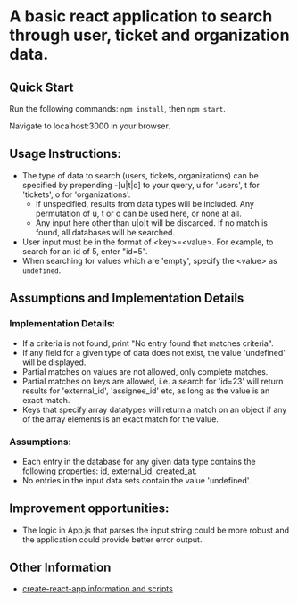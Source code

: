 # A basic react application to search through user, ticket and organization data. 

## Quick Start

Run the following commands: `npm install`, then `npm start`. 

Navigate to localhost:3000 in your browser.  

## Usage Instructions:

- The type of data to search (users, tickets, organizations) can be specified by prepending -[u|t|o] to your query, u for 'users', t for 'tickets', o for 'organizations'. 
    - If unspecified, results from data types will be included. Any permutation of u, t or o can be used here, or none at all. 
    - Any input here other than u|o|t will be discarded. If no match is found, all databases will be searched. 
- User input must be in the format of &lt;key&gt;=&lt;value&gt;. For example, to search for an id of 5, enter "id=5".
- When searching for values which are 'empty', specify the &lt;value&gt; as `undefined`.

## Assumptions and Implementation Details

### Implementation Details:

- If a criteria is not found, print "No entry found that matches criteria".
- If any field for a given type of data does not exist, the value 'undefined' will be displayed. 
- Partial matches on values are not allowed, only complete matches.
- Partial matches on keys are allowed, i.e. a search for 'id=23' will return results for 'external_id', 'assignee_id' etc, as long as the value is an exact match. 
- Keys that specify array datatypes will return a match on an object if any of the array elements is an exact match for the value. 

### Assumptions:

- Each entry in the database for any given data type contains the following properties: id, external_id, created_at.
- No entries in the input data sets contain the value 'undefined'. 

## Improvement opportunities: 

- The logic in App.js that parses the input string could be more robust and the application could provide better error output. 


## Other Information
* [create-react-app information and scripts](/doc/reactinfo.md)